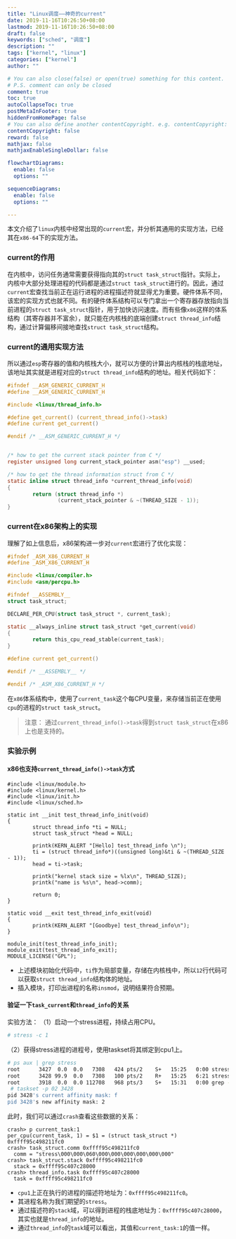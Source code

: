 ```yaml
---
title: "Linux调度——神奇的current"
date: 2019-11-16T10:26:50+08:00
lastmod: 2019-11-16T10:26:50+08:00
draft: false 
keywords: ["sched", "调度"]
description: ""
tags: ["kernel", "linux"]
categories: ["kernel"]
author: ""

# You can also close(false) or open(true) something for this content.
# P.S. comment can only be closed
comment: true
toc: true
autoCollapseToc: true
postMetaInFooter: true
hiddenFromHomePage: false
# You can also define another contentCopyright. e.g. contentCopyright: "This is another copyright."
contentCopyright: false
reward: false
mathjax: false
mathjaxEnableSingleDollar: false

flowchartDiagrams:
  enable: false
  options: ""

sequenceDiagrams: 
  enable: false
  options: ""

---
```


本文介绍了`linux`内核中经常出现的`current`宏，并分析其通用的实现方法，已经其在`x86-64`下的实现方法。

### current的作用

在内核中，访问任务通常需要获得指向其的`struct task_struct`指针。实际上，内核中大部分处理进程的代码都是通过`struct task_struct`进行的。因此，通过`current`宏查找当前正在运行进程的进程描述符就显得尤为重要。硬件体系不同，该宏的实现方式也就不同。有的硬件体系结构可以专门拿出一个寄存器存放指向当前进程的`struct task_struct`指针，用于加快访问速度。而有些像`x86`这样的体系结构（其寄存器并不富余），就只能在内核栈的底端创建`struct thread_info`结构，通过计算偏移间接地查找`struct task_struct`结构。

### current的通用实现方法

所以通过`esp`寄存器的值和内核栈大小，就可以方便的计算出内核栈的栈底地址，该地址其实就是进程对应的`struct thread_info`结构的地址。相关代码如下：

```c
#ifndef __ASM_GENERIC_CURRENT_H
#define __ASM_GENERIC_CURRENT_H

#include <linux/thread_info.h>

#define get_current() (current_thread_info()->task)
#define current get_current()

#endif /* __ASM_GENERIC_CURRENT_H */


/* how to get the current stack pointer from C */ 
register unsigned long current_stack_pointer asm("esp") __used; 

/* how to get the thread information struct from C */ 
static inline struct thread_info *current_thread_info(void)                 
{
        return (struct thread_info *)
                (current_stack_pointer & ~(THREAD_SIZE - 1));
}
```

### current在x86架构上的实现

理解了如上信息后，x86架构进一步对`current`宏进行了优化实现：

```c
#ifndef _ASM_X86_CURRENT_H
#define _ASM_X86_CURRENT_H

#include <linux/compiler.h>
#include <asm/percpu.h>

#ifndef __ASSEMBLY__
struct task_struct;

DECLARE_PER_CPU(struct task_struct *, current_task);

static __always_inline struct task_struct *get_current(void)
{
        return this_cpu_read_stable(current_task);
}

#define current get_current()

#endif /* __ASSEMBLY__ */

#endif /* _ASM_X86_CURRENT_H */
```

在`x86`体系结构中，使用了`current_task`这个每CPU变量，来存储当前正在使用`cpu`的进程的`struct task_struct`。

> 注意： 通过`current_thread_info()->task`得到`struct task_struct`在x86上也是支持的。

### 实验示例

#### x86也支持`current_thread_info()->task`方式

```c?linenums
#include <linux/module.h>
#include <linux/kernel.h>
#include <linux/init.h>
#include <linux/sched.h>

static int __init test_thread_info_init(void)
{
        struct thread_info *ti = NULL;
        struct task_struct *head = NULL;

        printk(KERN_ALERT "[Hello] test_thread_info \n");
        ti = (struct thread_info*)((unsigned long)&ti & ~(THREAD_SIZE - 1));
        head = ti->task;

        printk("kernel stack size = %lx\n", THREAD_SIZE);
        printk("name is %s\n", head->comm);

        return 0;
}

static void __exit test_thread_info_exit(void)
{
        printk(KERN_ALERT "[Goodbye] test_thread_info\n");
}

module_init(test_thread_info_init);
module_exit(test_thread_info_exit);
MODULE_LICENSE("GPL");
```
* 上述模块初始化代码中，`ti`作为局部变量，存储在内核栈中，所以`12`行代码可以获取`struct thread_info`结构体的地址。
* 插入模块，打印出进程的名称`insmod`，说明结果符合预期。

#### 验证一下`task_current`和`thread_info`的关系

实验方法：
（1）启动一个stress进程，持续占用CPU。

```bash
# stress -c 1
```

（2）获得stress进程的进程号，使用taskset将其绑定到cpu1上。

```bash
# ps aux | grep stress
root      3427  0.0  0.0   7308   424 pts/2    S+   15:25   0:00 stress -c 1
root      3428 99.9  0.0   7308   100 pts/2    R+   15:25   6:21 stress -c 1
root      3918  0.0  0.0 112708   968 pts/3    S+   15:31   0:00 grep --color=auto stress
 # taskset -p 02 3428
pid 3428's current affinity mask: f
pid 3428's new affinity mask: 2
```

此时，我们可以通过`crash`查看这些数据的关系：
```
crash> p current_task:1
per_cpu(current_task, 1) = $1 = (struct task_struct *) 0xffff95c498211fc0
crash> task_struct.comm 0xffff95c498211fc0
  comm = "stress\000\000\060\000\000\000\000\000\000"
crash> task_struct.stack 0xffff95c498211fc0
  stack = 0xffff95c407c28000
crash> thread_info.task 0xffff95c407c28000
  task = 0xffff95c498211fc0 
```
* `cpu1`上正在执行的进程的描述符地址为：`0xffff95c498211fc0`。
* 其进程名称为我们期望的`stress`。
* 通过描述符的`stack`域，可以得到进程的栈底地址为：`0xffff95c407c28000`，其实也就是`thread_info`的地址。
* 通过`thread_info`的`task`域可以看出，其值和`current_task:1`的值一样。
